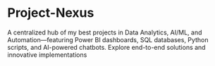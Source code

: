 # Project-Nexus
A centralized hub of my best projects in Data Analytics, AI/ML, and Automation—featuring Power BI dashboards, SQL databases, Python scripts, and AI-powered chatbots. Explore end-to-end solutions and innovative implementations
